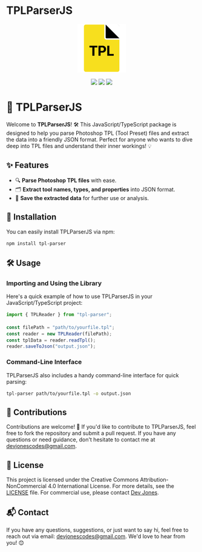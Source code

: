 # TPLParserJS

<p align="center">
  <img src="https://raw.githubusercontent.com/DavyJonesCodes/TPLParserJS/main/assets/logo.png" alt="Logo" height="128px">
</p>

<p align="center">
  <img src="https://img.shields.io/badge/javascript-323330?style=for-the-badge&logo=javascript&logoColor=F7DF1E" />
  <img src="https://img.shields.io/badge/typescript-%23007ACC.svg?style=for-the-badge&logo=typescript&logoColor=white" />
  <img src="https://img.shields.io/badge/adobe%20photoshop-%2331A8FF.svg?style=for-the-badge&logo=adobe%20photoshop&logoColor=white"/>
</p>

# 🎨 TPLParserJS

Welcome to **TPLParserJS**! 🛠️ This JavaScript/TypeScript package is designed to help you parse Photoshop TPL (Tool Preset) files and extract the data into a friendly JSON format. Perfect for anyone who wants to dive deep into TPL files and understand their inner workings! 💡

## ✨ Features

- 🔍 **Parse Photoshop TPL files** with ease.
- 🗂️ **Extract tool names, types, and properties** into JSON format.
- 💾 **Save the extracted data** for further use or analysis.

## 🚀 Installation

You can easily install TPLParserJS via npm:

```bash
npm install tpl-parser
```

## 🛠️ Usage

### Importing and Using the Library

Here's a quick example of how to use TPLParserJS in your JavaScript/TypeScript project:

```typescript
import { TPLReader } from "tpl-parser";

const filePath = "path/to/yourfile.tpl";
const reader = new TPLReader(filePath);
const tplData = reader.readTpl();
reader.saveToJson("output.json");
```

### Command-Line Interface

TPLParserJS also includes a handy command-line interface for quick parsing:

```bash
tpl-parser path/to/yourfile.tpl -o output.json
```

## 🤝 Contributions

Contributions are welcome! 🎉 If you'd like to contribute to TPLParserJS, feel free to fork the repository and submit a pull request. If you have any questions or need guidance, don't hesitate to contact me at [devjonescodes@gmail.com](mailto:devjonescodes@gmail.com).

## 📄 License

This project is licensed under the Creative Commons Attribution-NonCommercial 4.0 International License. For more details, see the [LICENSE](./LICENSE) file. For commercial use, please contact [Dev Jones](mailto:devjonescodes@gmail.com).

## 📬 Contact

If you have any questions, suggestions, or just want to say hi, feel free to reach out via email: [devjonescodes@gmail.com](mailto:devjonescodes@gmail.com). We'd love to hear from you! 😊
